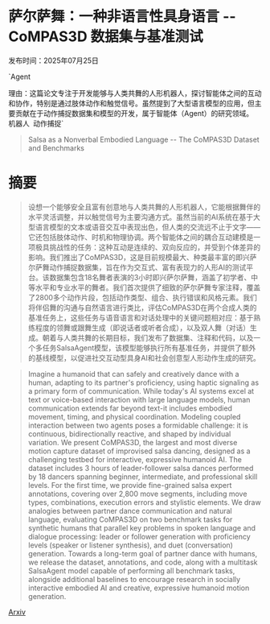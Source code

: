 # 萨尔萨舞：一种非语言性具身语言 -- CoMPAS3D 数据集与基准测试

发布时间：2025年07月25日

`Agent

理由：这篇论文专注于开发能够与人类共舞的人形机器人，探讨智能体之间的互动和协作，特别是通过肢体动作和触觉信号。虽然提到了大型语言模型的应用，但主要贡献在于动作捕捉数据集和模型的开发，属于智能体（Agent）的研究领域。` `机器人` `动作捕捉`

> Salsa as a Nonverbal Embodied Language -- The CoMPAS3D Dataset and Benchmarks

# 摘要

> 设想一个能够安全且富有创意地与人类共舞的人形机器人，它能根据舞伴的水平灵活调整，并以触觉信号为主要沟通方式。虽然当前的AI系统在基于大型语言模型的文本或语音交互中表现出色，但人类的交流远不止于文字——它还包括肢体动作、时机和物理协调。两个智能体之间的耦合互动建模是一项极具挑战性的任务：这种互动是连续的、双向反应的，并受到个体差异的影响。我们推出了CoMPAS3D，这是目前规模最大、种类最丰富的即兴萨尔萨舞动作捕捉数据集，旨在作为交互式、富有表现力的人形AI的测试平台。该数据集包含18名舞者表演的3小时即兴萨尔萨舞，涵盖了初学者、中等水平和专业水平的舞者。我们首次提供了细致的萨尔萨舞专家注释，覆盖了2800多个动作片段，包括动作类型、组合、执行错误和风格元素。我们将伴侣舞的沟通与自然语言进行类比，评估CoMPAS3D在两个合成人类的基准任务上，这些任务与语音语言和对话处理中的关键问题相对应：基于熟练程度的领舞或跟舞生成（即说话者或听者合成），以及双人舞（对话）生成。朝着与人类共舞的长期目标，我们发布了数据集、注释和代码，以及一个多任务SalsaAgent模型，该模型能够执行所有基准任务，并提供了额外的基线模型，以促进社交互动型具身AI和社会创意型人形动作生成的研究。

> Imagine a humanoid that can safely and creatively dance with a human, adapting to its partner's proficiency, using haptic signaling as a primary form of communication. While today's AI systems excel at text or voice-based interaction with large language models, human communication extends far beyond text-it includes embodied movement, timing, and physical coordination. Modeling coupled interaction between two agents poses a formidable challenge: it is continuous, bidirectionally reactive, and shaped by individual variation. We present CoMPAS3D, the largest and most diverse motion capture dataset of improvised salsa dancing, designed as a challenging testbed for interactive, expressive humanoid AI. The dataset includes 3 hours of leader-follower salsa dances performed by 18 dancers spanning beginner, intermediate, and professional skill levels. For the first time, we provide fine-grained salsa expert annotations, covering over 2,800 move segments, including move types, combinations, execution errors and stylistic elements. We draw analogies between partner dance communication and natural language, evaluating CoMPAS3D on two benchmark tasks for synthetic humans that parallel key problems in spoken language and dialogue processing: leader or follower generation with proficiency levels (speaker or listener synthesis), and duet (conversation) generation. Towards a long-term goal of partner dance with humans, we release the dataset, annotations, and code, along with a multitask SalsaAgent model capable of performing all benchmark tasks, alongside additional baselines to encourage research in socially interactive embodied AI and creative, expressive humanoid motion generation.

[Arxiv](https://arxiv.org/abs/2507.19684)